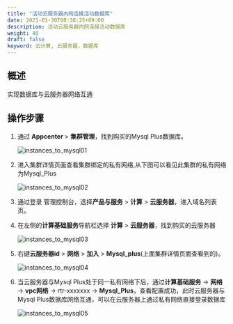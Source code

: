 ```yaml
---
title: "活动云服务器内网连接活动数据库"
date: 2021-01-30T00:38:25+09:00
description: 活动云服务器内网连接活动数据库
weight: 40
draft: false
keyword: 云计算, 云服务器，数据库
---
```


## 概述

实现数据库与云服务器网络互通

## 操作步骤

1. 通过 **Appcenter**  >  **集群管理**，找到购买的Mysql Plus数据库。

   ![instances_to_mysql01](../../../_images/instances_to_mysql01.jpg)

2. 进入集群详情页面查看集群绑定的私有网络,从下图可以看见此集群的私有网络为Mysql_Plus

   ![instances_to_mysql02](../../../_images/instances_to_mysql02.jpg)

3. 通过登录 管理控制台，选择**产品与服务** > **计算** > **云服务器**，进入域名列表页。

4. 在左侧的**计算基础服务**导航栏选择 **计算**  >  **云服务器**，找到购买的云服务器

    ![instances_to_mysql03](../../../_images/instances_to_mysql03.jpg)

5. 右键**云服务器id**  >  **网络**  >  **加入**  >  **Mysql_plus**(上面集群详情页面查看到的)。

   ![instances_to_mysql04](../../../_images/instances_to_mysql04.png)

6. 当云服务器与Mysql Plus处于同一私有网络下后，通过**计算基础服务**  ->  **网络**  ->  **vpc网络**  ->  rtr-xxxxxxx  ->    **Mysql_Plus**，查看配置成功，此时云服务器与Mysql Plus数据库网络互通，可以在云服务器上通过私有网络直接登录数据库

   ![instances_to_mysql05](../../../_images/instances_to_mysql05.jpg)